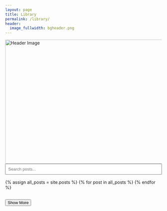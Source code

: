 ```yaml
---
layout: page
title: Library
permalink: /library/
header:
  image_fullwidth: bgheader.png
---
```

<img src="/path/to/bgheader.png" width="1200" height="400" alt="Header Image">

<input type="text" id="search-box" placeholder="Search posts..." style="width: 100%; padding: 0.5rem; margin-bottom: 1rem;">

<div class="posts" id="search-results">
  {% assign all_posts = site.posts %}
  {% for post in all_posts %}
    <article style="display: none;">
      <h2><a href="{{ post.url }}">{{ post.title }}</a></h2>
      <p>{{ post.excerpt }}</p>
      <a href="{{ post.url }}">Read more</a>
    </article>
  {% endfor %}
</div>

<button id="load-more" style="margin-top: 1rem;">Show More</button>

<script>
  const searchBox = document.getElementById('search-box');
  const posts = Array.from(document.querySelectorAll('#search-results article'));
  const loadMoreBtn = document.getElementById('load-more');
  let visibleCount = 0;
  const batchSize = 10;

  function showNextBatch() {
    const nextBatch = posts.slice(visibleCount, visibleCount + batchSize);
    nextBatch.forEach(p => p.style.display = 'block');
    visibleCount += batchSize;
    if (visibleCount >= posts.length) loadMoreBtn.style.display = 'none';
  }

  searchBox.addEventListener('input', () => {
    const term = searchBox.value.toLowerCase().trim();
    posts.forEach(post => {
      const match = post.textContent.toLowerCase().includes(term);
      post.style.display = match ? 'block' : 'none';
    });
    if (term) {
      loadMoreBtn.style.display = 'none';
    } else {
      visibleCount = 0;
      posts.forEach(p => p.style.display = 'none');
      showNextBatch();
    }
  });

  loadMoreBtn.addEventListener('click', showNextBatch);

  // Show initial 10 posts
  showNextBatch();
</script>
